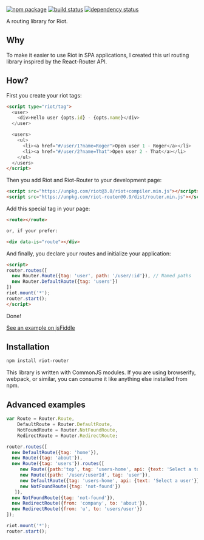 [![npm package](https://img.shields.io/npm/v/riot-router.svg?style=flat-square)](https://www.npmjs.org/package/riot-router)
[![build status](https://img.shields.io/travis/gabrielmoreira/riot-router/master.svg?style=flat-square)](https://travis-ci.org/gabrielmoreira/riot-router)
[![dependency status](https://img.shields.io/david/gabrielmoreira/riot-router.svg?style=flat-square)](https://david-dm.org/gabrielmoreira/riot-router)

A routing library for Riot.

Why
---

To make it easier to use Riot in SPA applications, I created this url routing library inspired by the React-Router API.

How?
----

First you create your riot tags:

```html
<script type="riot/tag">
  <user>
    <div>Hello user {opts.id} - {opts.name}</div>
  </user>

  <users>
    <ul>
      <li><a href="#/user/1?name=Roger">Open user 1 - Roger</a></li>
      <li><a href="#/user/2?name=That">Open user 2 - That</a></li>
    </ul>
  </users>
</script>
```

Then you add Riot and Riot-Router to your development page:

```html
<script src="https://unpkg.com/riot@3.0/riot+compiler.min.js"></script>
<script src="https://unpkg.com/riot-router@0.9/dist/router.min.js"></script>
```

Add this special tag in your page:

```html
<route></route>

or, if your prefer:

<div data-is="route"></div>
```

And finally, you declare your routes and initialize your application:

```html
<script>
router.routes([
  new Router.Route({tag: 'user', path: '/user/:id'}), // Named paths
  new Router.DefaultRoute({tag: 'users'})
])
riot.mount('*');
router.start();
</script>
```

Done!

[See an example on jsFiddle](https://jsfiddle.net/gabrielmoreira/ygc1xcs9/3/)


Installation
------------

```sh
npm install riot-router
```

This library is written with CommonJS modules. If you are using
browserify, webpack, or similar, you can consume it like anything else
installed from npm.

Advanced examples
-----------------

```js
var Route = Router.Route, 
    DefaultRoute = Router.DefaultRoute, 
    NotFoundRoute = Router.NotFoundRoute, 
    RedirectRoute = Router.RedirectRoute;

router.routes([
  new DefaultRoute({tag: 'home'}),
  new Route({tag: 'about'}),
  new Route({tag: 'users'}).routes([
     new Route({path:'top', tag: 'users-home', api: {text: 'Select a top user'}}),
     new Route({path: '/user/:userId', tag: 'user'}),
     new DefaultRoute({tag: 'users-home', api: {text: 'Select a user'}}),
     new NotFoundRoute({tag: 'not-found'})
   ]),
  new NotFoundRoute({tag: 'not-found'}),
  new RedirectRoute({from: 'company', to: 'about'}),
  new RedirectRoute({from: 'u', to: 'users/user'})
]);

riot.mount('*');
router.start();
```
